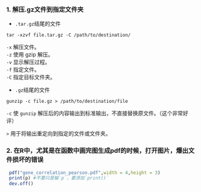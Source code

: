 ### 1. 解压.gz文件到指定文件夹
* `.tar.gz`结尾的文件
```shell
tar -xzvf file.tar.gz -C /path/to/destination/
```
`-x` 解压文件。<br>
`-z` 使用 gzip 解压。<br>
`-v` 显示解压过程。<br>
`-f` 指定文件。<br>
`-C` 指定目标文件夹。<br>

* `.gz`结尾的文件
```shell
gunzip -c file.gz > /path/to/destination/file
```
`-c` 使 `gunzip` 解压后的内容输出到标准输出，不直接替换原文件。（这个非常好评）<br>

`>` 用于将输出重定向到指定的文件或文件夹。

### 2. 在R中，尤其是在函数中画完图生成pdf的时候，打开图片，爆出文件损坏的错误

```R
 pdf("gene_correlation_pearson.pdf",width = 4,height = 3)
 print(p) #不要只是输`p`，要添加`print()`
 dev.off()
```

